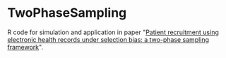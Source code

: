 # TwoPhaseSampling

R code for simulation and application in paper "[Patient recruitment using electronic health records under selection bias: a two-phase sampling framework](https://arxiv.org/abs/2011.06663)".
